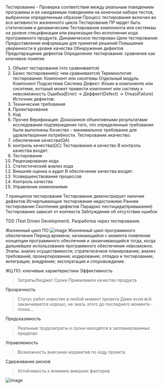 Тестирование - Проверка соответствия между реальным поведением программы и ее ожидаемым поведением на конечном наборе тестов, выбранном определенным образом
Процесс тестирования включен во все активности жизненного цикла
Тестирование ПР мрдет быть статическим и динамическим
Тестирование компонента или системаы на уровне спецификации или реализации без исполнения кода программного продукта.
Динамическое тестирован
Цели тестирования:
Предоставление информации для принятий решений
Повышение уверенности в уровне качества
Обнаружение дефектов
Предотвращение дефектов
Определение тестирования: сравнение как ключевое понятие
1. Объект тестирования (что сравнивается)
2. Базис тестирования(с чем сравнивается)
Терминология тестирования: Компонент или сиситемы
Отдельный модуль
Компонент
Подсистема
Система
Дефект: Изъян в компоненте или сиситеме, который может привести компонент или систему к невозможность
Ошибка(Error) -> Деффект(Defect) -> Отказ(Failure)
Источник дефектов:
1. Технические требования
2. Проектирование
3. Код
4. Прочее
Верификация: Доказанное объективными результатами исследования подтверждение того, что определенные требования были выполнены
Качество - минимальное требование для удовлетворения потребности.
Тестирование икачество:
1. обеспечение качества(QA)
2. контроль качества(QC)
Тестирование и качество
В контроль качества входят:
1. Тестирование
2. Рецензирование кода
3. Статистический анализ кода
4. Внешняя оценка и аудит
В обеспечение качества входят:
1. Усовершенствование процессов
2. Контроль качества
3. Управление изменениями



7 принципов тестирования
Тестирование демонстрирует наличие дефектов
Исчерпывающие тестирование недостижимо
Раннее тестирование
Скопление дефектов
Парадокс пестицида(привыкание)
Тестирование зависит от контекста
Заблуждение об отсутствии ошибок


TDD (Test Driven Development).
Разработка через тестирование.

Жизненный цикл ПО
![image](https://user-images.githubusercontent.com/97594452/192245884-840d54a7-eada-4ff3-aa01-f333b60c0186.png)
Жизненный цикл программного обеспечения
Период времени, начинающийся с момента появления концепции программного обеспечния и заканчивающийся тогда, когда дальнейшее использование программного обеспечения невозможно.
Этапы:
анализ осуществимости; стратегисечкое планирование; анализ требований;
проекртирование;
кодирование;
отладка и тестирование; интеграция;
внедрение; эксплуатация и споровождение.

ЖЦ ПО: ключевые характеристики
Эффективность
> Затраты/бюджет
> Сроки
> Приемлимое качество продукта

Прозрачность
> Статус работ известен в любой момент проекта
> Даже если всё заканчивается хорошо, не знать этого до последнего момента - плохо...

Предсказемость
> Реальные трудозатраты и сроки находятся в запланированных пределах

Управляемость
> Возможность внесения корректив по ходу проекта

Сдерживание рисков
> Устойчивость к влиянию внешних факторов


![image](https://user-images.githubusercontent.com/97594452/192250434-2fd203e3-c260-47bd-9c6f-0e09496053b9.png)












